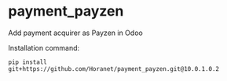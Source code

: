 # payment_payzen
Add payment acquirer as Payzen in Odoo

Installation command:

`pip install git+https://github.com/Horanet/payment_payzen.git@10.0.1.0.2`
